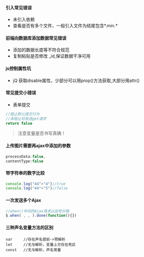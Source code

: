 #### 引入常见错误
* 未引入依赖
* 查看是否有多个文件，一般引入文件为结尾包含*.min.*

#### 前端向数据库添加数据常见错误
* 添加的数据长度等不符合规范
* 复制粘贴是否修改 _id,保证数据干净可用
	

#### js控制属性坑
* jQ 获取disable属性，少部分可以用prop()方法获取,大部分用attr()


#### 常见提交小错误
* 表单提交
```js
//阻止默认提交行为
//未阻止将发送get请求
return false
```
>注意变量是否书写真确！

#### 上传图片需要再ajax中添加的参数
```js
processData:false,
contentType:false
```

#### 带字符串的数字比较
```js
console.log("44">"4")//true
console.log("44">"5")//false
```
#### 一次发送多个Ajax
```js
//when()中间的Ajax请求以逗号分隔
$.when( , , ).done(function(){})
```

#### 三种声名变量方法的区别
```
var 	//存在声名提前->预解析
let 	//无与解析，变量上方存在死区
const	//无与解析，声名常量
```		

